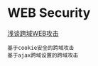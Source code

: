 # WEB Security




[浅谈跨域WEB攻击](http://www.80sec.com/cross_domain_attack.html)
	
	基于cookie安全的跨域攻击
	基于ajax跨域设置的跨域攻击
	